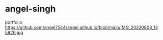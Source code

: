 # angel-singh
portfolio
https://github.com/angel7544/angel.github.io/blob/main/IMG_20220806_135826.jpg
